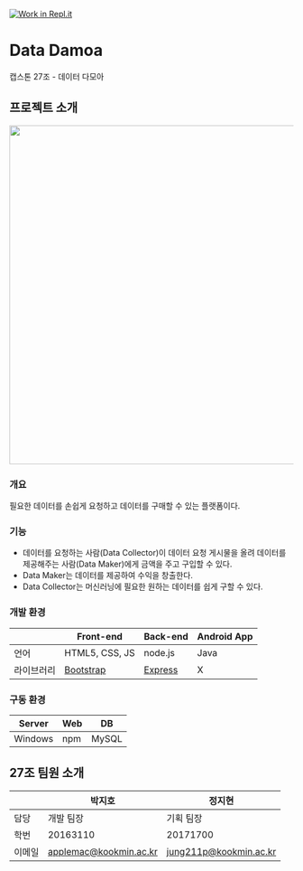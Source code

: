 [![Work in Repl.it](https://classroom.github.com/assets/work-in-replit-14baed9a392b3a25080506f3b7b6d57f295ec2978f6f33ec97e36a161684cbe9.svg)](https://classroom.github.com/online_ide?assignment_repo_id=354289&assignment_repo_type=GroupAssignmentRepo)
<!-- Data Damoa -->
# Data Damoa
캡스톤 27조 - 데이터 다모아
## 프로젝트 소개

<img width="600" src="https://user-images.githubusercontent.com/6459539/113539084-e0829300-9617-11eb-8df6-cff2dc69ff7b.png">


### 개요
필요한 데이터를 손쉽게 요청하고 데이터를 구매할 수 있는 플랫폼이다. 

### 기능
* 데이터를 요청하는 사람(Data Collector)이 데이터 요청 게시물을 올려 데이터를 제공해주는 사람(Data Maker)에게 금액을 주고 구입할 수 있다.
* Data Maker는 데이터를 제공하여 수익을 창출한다.
* Data Collector는 머신러닝에 필요한 원하는 데이터를 쉽게 구할 수 있다.

### 개발 환경
||Front-end|Back-end|Android App|
|-|-----|-----|-----|
|언어|HTML5, CSS, JS|node.js|Java|
|라이브러리|[Bootstrap](https://getbootstrap.com/)|[Express](https://expressjs.com/ko/)|X|

 
### 구동 환경
|Server|Web|DB|
|-|-|-|
|Windows|npm|MySQL|


## 27조 팀원 소개
||박지호|정지현|
|-|-----|-----|
|담당|개발 팀장|기획 팀장|
|학번|20163110|20171700|
|이메일|applemac@kookmin.ac.kr|jung211p@kookmin.ac.kr|
